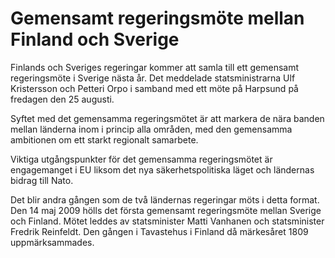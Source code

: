 # Gemensamt regeringsmöte mellan Finland och Sverige

Finlands och Sveriges regeringar kommer att samla till ett gemensamt regeringsmöte i Sverige nästa år. Det meddelade statsministrarna Ulf Kristersson och Petteri Orpo i samband med ett möte på Harpsund på fredagen den 25 augusti.


Syftet med det gemensamma regeringsmötet är att markera de nära banden mellan länderna inom i princip alla områden, med den gemensamma ambitionen om ett starkt regionalt samarbete.

Viktiga utgångspunkter för det gemensamma regeringsmötet är engagemanget i EU liksom det nya säkerhetspolitiska läget och ländernas bidrag till Nato.

Det blir andra gången som de två ländernas regeringar möts i detta format. Den 14 maj 2009 hölls det första gemensamt regeringsmöte mellan Sverige och Finland. Mötet leddes av statsminister Matti Vanhanen och statsminister Fredrik Reinfeldt. Den gången i Tavastehus i Finland då märkesåret 1809 uppmärksammades.
